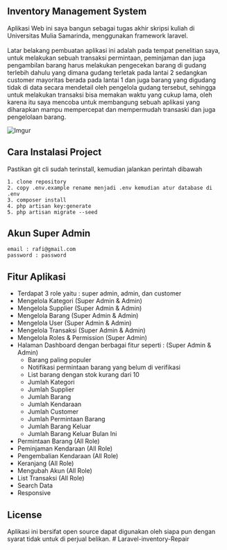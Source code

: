 ## Inventory Management System
Aplikasi Web ini saya bangun sebagai tugas akhir skripsi kuliah di Universitas Mulia Samarinda, menggunakan framework laravel. <br><br>
Latar belakang pembuatan aplikasi ini adalah pada tempat penelitian saya, untuk melakukan sebuah transaksi permintaan, peminjaman dan juga pengambilan barang harus melakukan pengecekan barang di gudang terlebih dahulu yang dimana gudang terletak pada lantai 2 sedangkan customer mayoritas berada pada lantai 1 dan juga barang yang digudang tidak di data secara mendetail oleh pengelola gudang tersebut, sehingga untuk melakukan transaksi bisa memakan waktu yang cukup lama, oleh karena itu saya mencoba untuk membangung sebuah aplikasi yang diharapkan mampu mempercepat dan mempermudah transaski dan juga pengelolaan barang.

![Imgur](https://imgur.com/mVyzQ6V.png)

## Cara Instalasi Project

Pastikan git cli sudah terinstall, kemudian jalankan perintah dibawah
```
1. clone repository
2. copy .env.example rename menjadi .env kemudian atur database di .env
3. composer install
4. php artisan key:generate
5. php artisan migrate --seed
```

## Akun Super Admin
```
email : rafi@gmail.com
password : password
```

## Fitur Aplikasi 
- Terdapat 3 role yaitu : super admin, admin, dan customer
- Mengelola Kategori (Super Admin & Admin)
- Mengelola Supplier (Super Admin & Admin)
- Mengelola Barang (Super Admin & Admin)
- Mengelola User (Super Admin & Admin)
- Mengelola Transaksi (Super Admin & Admin)
- Mengelola Roles & Permission (Super Admin)
- Halaman Dashboard dengan berbagai fitur seperti : (Super Admin & Admin) 
   - Barang paling populer
   - Notifikasi permintaan barang yang belum di verifikasi
   - List barang dengan stok kurang dari 10
   - Jumlah Kategori
   - Jumlah Supplier
   - Jumlah Barang
   - Jumlah Kendaraan
   - Jumlah Customer
   - Jumlah Permintaan Barang
   - Jumlah Barang Keluar
   - Jumlah Barang Keluar Bulan Ini
- Permintaan Barang (All Role)
- Peminjaman Kendaraan (All Role)
- Pengembalian Kendaraan (All Role)
- Keranjang (All Role)
- Mengubah Akun (All Role)
- List Transaksi (All Role)
- Search Data
- Responsive

## License
Aplikasi ini bersifat open source dapat digunakan oleh siapa pun dengan syarat tidak untuk di perjual belikan.
#   L a r a v e l - i n v e n t o r y - R e p a i r  
 